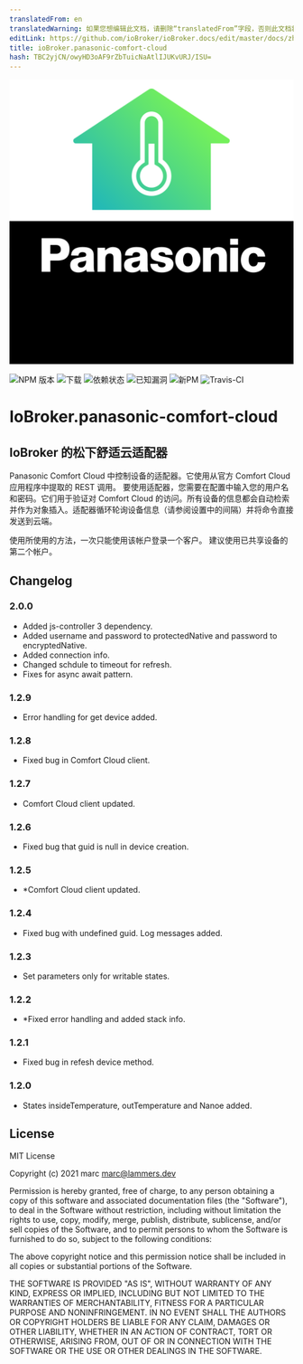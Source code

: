 ```yaml
---
translatedFrom: en
translatedWarning: 如果您想编辑此文档，请删除“translatedFrom”字段，否则此文档将再次自动翻译
editLink: https://github.com/ioBroker/ioBroker.docs/edit/master/docs/zh-cn/adapterref/iobroker.panasonic-comfort-cloud/README.md
title: ioBroker.panasonic-comfort-cloud
hash: TBC2yjCN/owyHD3oAF9rZbTuicNaAtlIJUKvURJ/ISU=
---
```

![标识](../../../en/adapterref/iobroker.panasonic-comfort-cloud/admin/panasonic-comfort-cloud.png)

![NPM 版本](http://img.shields.io/npm/v/iobroker.panasonic-comfort-cloud.svg)
![下载](https://img.shields.io/npm/dm/iobroker.panasonic-comfort-cloud.svg)
![依赖状态](https://img.shields.io/david/marc2016/iobroker.panasonic-comfort-cloud.svg)
![已知漏洞](https://snyk.io/test/github/marc2016/ioBroker.panasonic-comfort-cloud/badge.svg)
![新PM](https://nodei.co/npm/iobroker.panasonic-comfort-cloud.png?downloads=true)
![Travis-CI](http://img.shields.io/travis/marc2016/ioBroker.panasonic-comfort-cloud/master.svg)

# IoBroker.panasonic-comfort-cloud
## IoBroker 的松下舒适云适配器
Panasonic Comfort Cloud 中控制设备的适配器。它使用从官方 Comfort Cloud 应用程序中提取的 REST 调用。
要使用适配器，您需要在配置中输入您的用户名和密码。它们用于验证对 Comfort Cloud 的访问。所有设备的信息都会自动检索并作为对象插入。适配器循环轮询设备信息（请参阅设置中的间隔）并将命令直接发送到云端。

使用所使用的方法，一次只能使用该帐户登录一个客户。
建议使用已共享设备的第二个帐户。

## Changelog

### 2.0.0
* Added js-controller 3 dependency.
* Added username and password to protectedNative and password to encryptedNative.
* Added connection info.
* Changed schdule to timeout for refresh.
* Fixes for async await pattern.

### 1.2.9
* Error handling for get device added.

### 1.2.8
* Fixed bug in Comfort Cloud client.

### 1.2.7
* Comfort Cloud client updated.

### 1.2.6
* Fixed bug that guid is null in device creation.

### 1.2.5
* *Comfort Cloud client updated.

### 1.2.4
* Fixed bug with undefined guid. Log messages added.

### 1.2.3
* Set parameters only for writable states.

### 1.2.2
* *Fixed error handling and added stack info.

### 1.2.1
* Fixed bug in refesh device method.

### 1.2.0
* States insideTemperature, outTemperature and Nanoe added.

## License
MIT License

Copyright (c) 2021 marc <marc@lammers.dev>

Permission is hereby granted, free of charge, to any person obtaining a copy
of this software and associated documentation files (the "Software"), to deal
in the Software without restriction, including without limitation the rights
to use, copy, modify, merge, publish, distribute, sublicense, and/or sell
copies of the Software, and to permit persons to whom the Software is
furnished to do so, subject to the following conditions:

The above copyright notice and this permission notice shall be included in all
copies or substantial portions of the Software.

THE SOFTWARE IS PROVIDED "AS IS", WITHOUT WARRANTY OF ANY KIND, EXPRESS OR
IMPLIED, INCLUDING BUT NOT LIMITED TO THE WARRANTIES OF MERCHANTABILITY,
FITNESS FOR A PARTICULAR PURPOSE AND NONINFRINGEMENT. IN NO EVENT SHALL THE
AUTHORS OR COPYRIGHT HOLDERS BE LIABLE FOR ANY CLAIM, DAMAGES OR OTHER
LIABILITY, WHETHER IN AN ACTION OF CONTRACT, TORT OR OTHERWISE, ARISING FROM,
OUT OF OR IN CONNECTION WITH THE SOFTWARE OR THE USE OR OTHER DEALINGS IN THE
SOFTWARE.